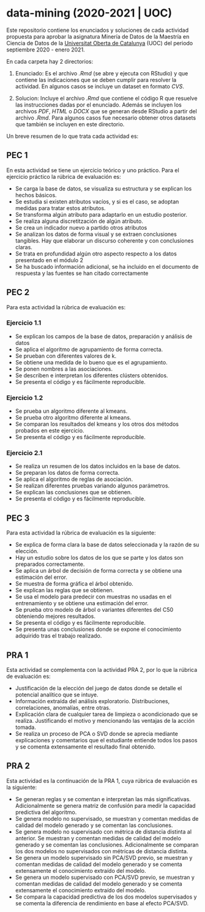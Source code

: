 # data-mining (2020-2021 | UOC)

Este repositorio contiene los enunciados y soluciones de cada actividad propuesta para aprobar la asignatura Minería de Datos de la Maestría en Ciencia de Datos de la [Universitat Oberta de Catalunya](https://www.uoc.edu/portal/es/index.html) (UOC) del periodo septiembre 2020 - enero 2021. 

En cada carpeta hay 2 directorios:

1. Enunciado: Es el archivo *.Rmd* (se abre y ejecuta con RStudio) y que contiene las indicaciones que se deben cumplir para resolver la actividad. En algunos casos se incluye un dataset en formato *CVS*.

2. Solucion: Incluye el archivo *.Rmd* que contiene el código R que resuelve las instrucciones dadas por el enunciado. Además se incluyen los archivos *PDF*, *HTML* o *DOCX* que se generan desde RStudio a partir del archivo *.Rmd*. Para algunos casos fue necesario obtener otros datasets que también se incluyen en este directorio.

Un breve resumen de lo que trata cada actividad es: 

## PEC 1

En esta actividad se tiene un ejercicio teórico y uno práctico. Para el ejercicio práctico la rúbrica de evaluación es: 

- Se carga la base de datos, se visualiza su estructura y se explican los hechos básicos.
- Se estudia si existen atributos vacíos, y si es el caso, se adoptan medidas para tratar estos atributos.
- Se transforma algún atributo para adaptarlo en un estudio posterior. 
- Se realiza alguna discretitzación de algún atributo.
- Se crea un indicador nuevo a partido otros atributos 
- Se analizan los datos de forma visual y se extraen conclusiones tangibles. Hay que elaborar un discurso coherente y con conclusiones claras. 
- Se trata en profundidad algún otro aspecto respecto a los datos presentado en el módulo 2 
- Se ha buscado información adicional, se ha incluido en el documento de respuesta y las fuentes se han citado correctamente 


## PEC 2

Para esta actividad la rúbrica de evaluación es:

### Ejercicio 1.1
- Se explican los campos de la base de datos, preparación y análisis de datos
- Se aplica el algoritmo de agrupamiento de forma correcta.
- Se prueban con diferentes valores de k.
- Se obtiene una medida de lo bueno que es el agrupamiento.
- Se ponen nombres a las asociaciones.
- Se describen e interpretan los diferentes clústers obtenidos.
- Se presenta el código y es fácilmente reproducible.

### Ejercicio 1.2
- Se prueba un algoritmo diferente al kmeans.
- Se prueba otro algoritmo diferente al kmeans.
- Se comparan los resultados del kmeans y los otros dos métodos probados en este ejercicio.
- Se presenta el código y es fácilmente reproducible.

### Ejercicio 2.1
- Se realiza un resumen de los datos incluidos en la base de datos.
- Se preparan los datos de forma correcta.
- Se aplica el algoritmo de reglas de asociación.
- Se realizan diferentes pruebas variando algunos parámetros.
- Se explican las conclusiones que se obtienen.
- Se presenta el código y es fácilmente reproducible.

## PEC 3

Para esta actividad la rúbrica de evaluación es la siguiente: 

- Se explica de forma clara la base de datos seleccionada y la razón de su elección.
- Hay un estudio sobre los datos de los que se parte y los datos son preparados correctamente.
- Se aplica un árbol de decisión de forma correcta y se obtiene una estimación del error.
- Se muestra de forma gráfica el árbol obtenido.
- Se explican las reglas que se obtienen.
- Se usa el modelo para predecir con muestras no usadas en el entrenamiento y se obtiene una estimación del error.
- Se prueba otro modelo de árbol o variantes diferentes del C50 obteniendo mejores resultados.
- Se presenta el código y es fácilmente reproducible.
- Se presenta unas conclusiones donde se expone el conocimiento adquirido tras el trabajo realizado.

## PRA 1

Esta actividad se complementa con la actividad PRA 2, por lo que la rúbrica de evaluación es:

- Justificación de la elección del juego de datos donde se detalle el potencial analítico que se intuye. 
- Información extraída del análisis exploratorio. Distribuciones, correlaciones, anomalías, entre otras.
- Explicación clara de cualquier tarea de limpieza o acondicionado que se realiza. Justificando el motivo y mencionando las ventajas de la acción tomada.
- Se realiza un proceso de PCA o SVD donde se aprecia mediante explicaciones y comentarios que el estudiante entiende todos los pasos y se comenta extensamente el resultado final obtenido.

## PRA 2

Esta actividad es la continuación de la PRA 1, cuya rúbrica de evaluación es la siguiente: 

- Se generan reglas y se comentan e interpretan las más significativas. Adicionalmente se genera matriz de confusión para medir la capacidad predictiva del algoritmo.  
- Se genera modelo no supervisado, se muestran y comentan medidas de calidad del modelo generado y se comentan las conclusiones.  
- Se genera modelo no supervisado con métrica de distancia distinta al anterior. Se muestran y comentan medidas de calidad del modelo generado y se comentan las conclusiones. Adicionalmente se comparan los dos modelos no supervisados con métricas de distancia distinta.  
- Se genera un modelo supervisado sin PCA/SVD previo, se muestran y comentan medidas de calidad del modelo generado y se comenta extensamente el conocimiento extraído del modelo.  
- Se genera un modelo supervisado con PCA/SVD previo, se muestran y comentan medidas de calidad del modelo generado y se comenta extensamente el conocimiento extraído del modelo.    
- Se compara la capacidad predictiva de los dos modelos supervisados y se comenta la diferencia de rendimiento en base al efecto PCA/SVD.  

